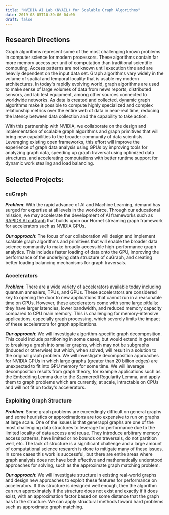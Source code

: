 ```yaml
---
title: "NVIDIA AI Lab (NVAIL) for Scalable Graph Algorithms"
date: 2019-08-05T10:39:06-04:00
draft: false
---
```

## Research Directions

Graph algorithms represent some of the most challenging known problems in computer science for modern processors.  These algorithms contain far more memory access per unit of computation than traditional scientific computing.  Access patterns are not known until execution time and are heavily dependent on the input data set.  Graph algorithms vary widely in the volume of spatial and temporal locality that is usable my modern architectures. In today's rapidly evolving world, graph algorithms are used to make sense of large volumes of data from news reports, distributed sensors, and lab test equipment, among other sources connected to worldwide networks.  As data is created and collected, dynamic graph algorithms make it possible to compute highly specialized and complex relationship metrics over the entire web of data in near-real time, reducing the latency between data collection and the capability to take action.

With this partnership with NVIDIA, we collaborate on the design and implementation of scalable graph algorithms and graph primitives that will bring new capabilities to the broader community of data scientists.  Leveraging existing open frameworks, this effort will improve the experience of graph data analysis using GPUs by improving tools for analyzing graph data, speeding up graph traversal using optimized data structures, and accelerating computations with better runtime support for dynamic work stealing and load balancing.

## Selected Projects:

### cuGraph

***Problem***: With the rapid advance of AI and Machine Learning, demand has surged for expertise at all levels in the workforce.  Through our educational mission, we may accelerate the development of AI frameworks such as [RAPIDS AI cuGraph](https://github.com/rapidsai/cugraph) that builds upon our Hornet streaming graph framework for accelerators such as NVIDIA GPUs.

***Our approach***: The focus of our collaboration will design and implement scalable graph algorithms and primitives that will enable the broader data science community to make broadly accessible high-performance graph analytics. This includes faster loading of data onto the GPU, improving the performance of the underlying data structure of cuGraph, and creating better loading balancing mechanisms for graph traversals.

### Accelerators

***Problem***: There are a wide variety of accelerators available today including quantum annealers, TPUs, and GPUs. These accelerators are considered key to opening the door to new applications that cannot run in a reasonable time on CPUs. However, these accelerators come with some large pitfalls: they have larger latencies, lower bandwidth, and reduced memory capacity compared to CPU main memory. This is challenging for memory-intensive applications, especially graph processing, which severely limits the impact of these accelerators for graph applications.

***Our approach***: We will investigate algorithm-specific graph decomposition. This could include partitioning in some cases, but would extend in general to breaking a graph into smaller graphs, which may not be subgraphs (induced or otherwise) but which, when solved, will result in a solution to the original graph problem. We will investigate decomposition approaches for NVIDIA GPUs in which large graphs (greater than 20 billion edges) are unexpected to fit into GPU memory for some time. We will leverage decomposition results from graph theory, for example applications such as the Embedding Lemma due to the Szemeredi Regularity Lemma, and apply them to graph problems which are currently, at scale, intractable on CPUs and will not fit on today's accelerators.

### Exploiting Graph Structure

***Problem***: Some graph problems are exceedingly difficult on general graphs and some heuristics or approximations are too expensive to run on graphs at large scale. One of the issues is that generappl graphs are one of the most challenging data structures to leverage for performance due to the limited locality of data access and reuse. They introduce arbitrary memory access patterns, have limited or no bounds on traversals, do not partition well, etc. The lack of structure is a significant challenge and a large amount of computational science research is done to mitigate many of these issues. In some cases this work is successful, but there are entire areas where graph analysis does not have both effective and mathematically understood approaches for solving, such as the approximate graph matching problem.

***Our approach***: We will investigate structure in existing real-world graphs and design new approaches to exploit these features for performance on accelerators. If this structure is designed well enough, then the algorithm can run approximately if the structure does not exist and exactly if it does exist, with an approximation factor based on some distance that the graph has to the structure. We can apply structural methods toward hard problems such as approximate graph matching.